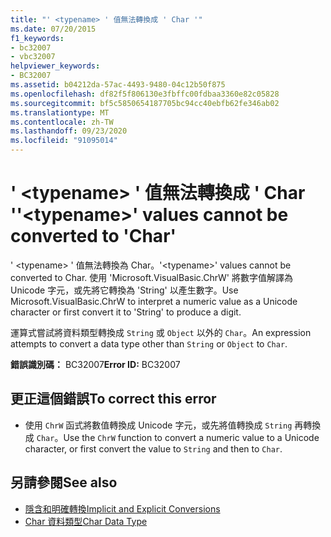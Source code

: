 ```yaml
---
title: "' <typename> ' 值無法轉換成 ' Char '"
ms.date: 07/20/2015
f1_keywords:
- bc32007
- vbc32007
helpviewer_keywords:
- BC32007
ms.assetid: b04212da-57ac-4493-9480-04c12b50f875
ms.openlocfilehash: df82f5f806130e3fbffc00fdbaa3360e82c05828
ms.sourcegitcommit: bf5c5850654187705bc94cc40ebfb62fe346ab02
ms.translationtype: MT
ms.contentlocale: zh-TW
ms.lasthandoff: 09/23/2020
ms.locfileid: "91095014"
---
```

# <a name="typename-values-cannot-be-converted-to-char"></a><span data-ttu-id="923cd-102">' \<typename> ' 值無法轉換成 ' Char '</span><span class="sxs-lookup"><span data-stu-id="923cd-102">'\<typename>' values cannot be converted to 'Char'</span></span>

<span data-ttu-id="923cd-103">' \<typename> ' 值無法轉換為 Char。</span><span class="sxs-lookup"><span data-stu-id="923cd-103">'\<typename>' values cannot be converted to Char.</span></span> <span data-ttu-id="923cd-104">使用 'Microsoft.VisualBasic.ChrW' 將數字值解譯為 Unicode 字元，或先將它轉換為 'String' 以產生數字。</span><span class="sxs-lookup"><span data-stu-id="923cd-104">Use Microsoft.VisualBasic.ChrW to interpret a numeric value as a Unicode character or first convert it to 'String' to produce a digit.</span></span>  
  
 <span data-ttu-id="923cd-105">運算式嘗試將資料類型轉換成 `String` 或 `Object` 以外的 `Char`。</span><span class="sxs-lookup"><span data-stu-id="923cd-105">An expression attempts to convert a data type other than `String` or `Object` to `Char`.</span></span>  
  
 <span data-ttu-id="923cd-106">**錯誤識別碼：** BC32007</span><span class="sxs-lookup"><span data-stu-id="923cd-106">**Error ID:** BC32007</span></span>  
  
## <a name="to-correct-this-error"></a><span data-ttu-id="923cd-107">更正這個錯誤</span><span class="sxs-lookup"><span data-stu-id="923cd-107">To correct this error</span></span>  
  
- <span data-ttu-id="923cd-108">使用 `ChrW` 函式將數值轉換成 Unicode 字元，或先將值轉換成 `String` 再轉換成 `Char`。</span><span class="sxs-lookup"><span data-stu-id="923cd-108">Use the `ChrW` function to convert a numeric value to a Unicode character, or first convert the value to `String` and then to `Char`.</span></span>  
  
## <a name="see-also"></a><span data-ttu-id="923cd-109">另請參閱</span><span class="sxs-lookup"><span data-stu-id="923cd-109">See also</span></span>

- [<span data-ttu-id="923cd-110">隱含和明確轉換</span><span class="sxs-lookup"><span data-stu-id="923cd-110">Implicit and Explicit Conversions</span></span>](../programming-guide/language-features/data-types/implicit-and-explicit-conversions.md)
- [<span data-ttu-id="923cd-111">Char 資料類型</span><span class="sxs-lookup"><span data-stu-id="923cd-111">Char Data Type</span></span>](../language-reference/data-types/char-data-type.md)
